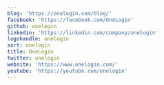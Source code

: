 ```yaml
---
blog: 'https://onelogin.com/blog/'
facebook: 'https://facebook.com/OneLogin'
github: onelogin
linkedin: 'https://linkedin.com/company/onelogin'
logohandle: onelogin
sort: onelogin
title: OneLogin
twitter: onelogin
website: 'https://www.onelogin.com/'
youtube: 'https://youtube.com/onelogin'
---
```

